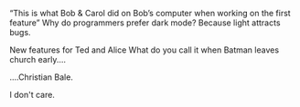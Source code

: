 “This is what Bob & Carol did on Bob’s computer when working on the first feature”
Why do programmers prefer dark mode?
  Because light attracts bugs.




New features for Ted and Alice 
What do you call it when Batman leaves church early....

....Christian Bale.


I don't care.